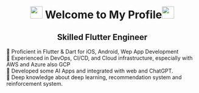 <h1 align="center"><img src="https://media.giphy.com/media/hvRJCLFzcasrR4ia7z/giphy.gif" width="32"> Welcome to My Profile<img src="https://media.giphy.com/media/hvRJCLFzcasrR4ia7z/giphy.gif" width="32"> </h1>

<div>
 <h2 align="center">Skilled Flutter Engineer</h2>
 🔸 Proficient in Flutter & Dart for iOS, Android, Wep App Development<br/>
 🔸 Experienced in DevOps, CI/CD, and Cloud infrastructure, especially with AWS and Azure also GCP<br/>
 🔸 Developed some AI Apps and integrated with web and ChatGPT.<br/>
 🔸 Deep knowledge about deep learning, recommendation system and reinforcement system.</br>
</div>
